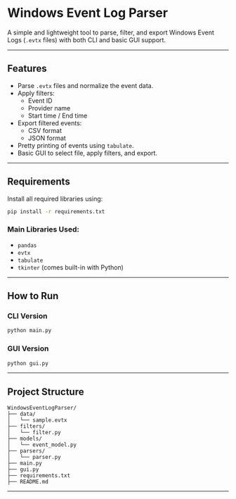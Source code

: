 # Windows Event Log Parser

A simple and lightweight tool to parse, filter, and export Windows Event Logs (`.evtx` files) with both CLI and basic GUI support.

---

## Features

- Parse `.evtx` files and normalize the event data.
- Apply filters:
  - Event ID
  - Provider name
  - Start time / End time
- Export filtered events:
  - CSV format
  - JSON format
- Pretty printing of events using `tabulate`.
- Basic GUI to select file, apply filters, and export.

---

## Requirements

Install all required libraries using:

```bash
pip install -r requirements.txt
```

### Main Libraries Used:

- `pandas`
- `evtx`
- `tabulate`
- `tkinter` (comes built-in with Python)

---

## How to Run

### CLI Version

```bash
python main.py
```

### GUI Version

```bash
python gui.py
```

---

## Project Structure

```
WindowsEventLogParser/
├── data/
│   └── sample.evtx
├── filters/
│   └── filter.py
├── models/
│   └── event_model.py
├── parsers/
│   └── parser.py
├── main.py
├── gui.py
├── requirements.txt
├── README.md
```

---

##
